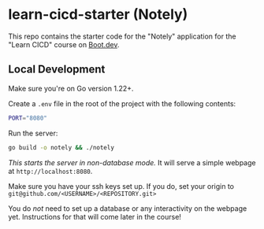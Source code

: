 # learn-cicd-starter (Notely)

This repo contains the starter code for the "Notely" application for the "Learn CICD" course on [Boot.dev](https://boot.dev).

## Local Development

Make sure you're on Go version 1.22+.

Create a `.env` file in the root of the project with the following contents:

```bash
PORT="8080"
```

Run the server:

```bash
go build -o notely && ./notely
```

*This starts the server in non-database mode.* It will serve a simple webpage at `http://localhost:8080`.


Make sure you have your ssh keys set up. If you do, set your origin to `git@github.com/<USERNAME>/<REPOSITORY.git>`

You do *not* need to set up a database or any interactivity on the webpage yet. Instructions for that will come later in the course!
